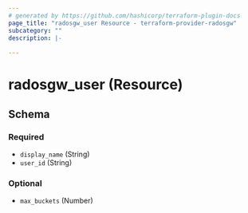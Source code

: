 ```yaml
---
# generated by https://github.com/hashicorp/terraform-plugin-docs
page_title: "radosgw_user Resource - terraform-provider-radosgw"
subcategory: ""
description: |-
  
---
```


# radosgw_user (Resource)





<!-- schema generated by tfplugindocs -->
## Schema

### Required

- `display_name` (String)
- `user_id` (String)

### Optional

- `max_buckets` (Number)

